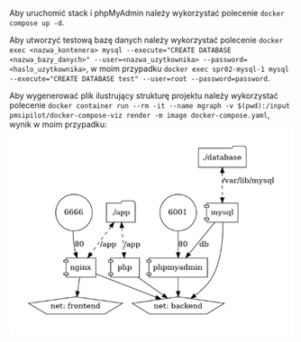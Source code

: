 Aby uruchomić stack i phpMyAdmin należy wykorzystać polecenie ```docker compose up -d```.

Aby utworzyć testową bazę danych należy wykorzystać polecenie ```docker exec <nazwa_kontenera> mysql --execute="CREATE DATABASE <nazwa_bazy_danych>" --user=<nazwa_uzytkownika> --password=<haslo_uzytkownika>```, w moim przypadku ```docker exec spr02-mysql-1 mysql --execute="CREATE DATABASE test" --user=root --password=password```.

Aby wygenerować plik ilustrujący strukturę projektu należy wykorzystać polecenie ```docker container run --rm -it --name mgraph -v $(pwd):/input pmsipilot/docker-compose-viz render -m image docker-compose.yaml```, wynik w moim przypadku:
![docker-compose.png](https://github.com/TheNikesz/docker-database-app/blob/master/docker-compose.png)

